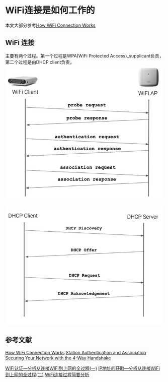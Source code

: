 # WiFi连接是如何工作的
本文大部分参考[How WiFi Connection Works](https://netbeez.net/blog/how-wifi-connection-works/)

## WiFi 连接
主要有两个过程。第一个过程是WPA(WiFi Protected Access)_supplicant负责，第二个过程是由DHCP client负责。
![](pic_how_wifi_connection_works/2022-11-19-11-27-53.png)

![](pic_how_wifi_connection_works/2022-11-19-11-28-28.png)

## 参考文献
[How WiFi Connection Works](https://netbeez.net/blog/how-wifi-connection-works/)
[Station Authentication and Association](https://netbeez.net/blog/station-authentication-association/)
[Securing Your Network with the 4-Way Handshake](https://netbeez.net/blog/secure-network-4-way-handshake/)


[WiFi认证—分析从连接WiFi到上网的全过程(一)](https://www.modb.pro/db/146335)
[IP地址的获取—分析从连接WiFi到上网的全过程(二)](https://www.modb.pro/db/146336)
[WiFi连接过程简要分析](https://wenku.baidu.com/view/91397ef3350cba1aa8114431b90d6c85ec3a883f.html?_wkts_=1668828633834&bdQuery=wifi%E8%BF%9E%E6%8E%A5%E5%8C%85%E5%88%86%E6%9E%90)

